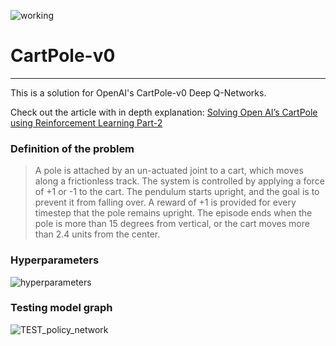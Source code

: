 ![working](https://user-images.githubusercontent.com/47450700/113194920-92f1d900-9259-11eb-9419-78171d0d7e59.gif)
# CartPole-v0
-------
This is a solution for OpenAI's CartPole-v0 Deep Q-Networks. 

Check out the article with in depth explanation: [Solving Open AI’s CartPole using Reinforcement Learning Part-2](https://medium.com/analytics-vidhya/solving-open-ais-cartpole-using-reinforcement-learning-part-2-73848cbda4f1)

### Definition of the problem 
> A pole is attached by an un-actuated joint to a cart, which moves along a frictionless track. The system is controlled by applying a force of +1 or -1 to the cart. The pendulum starts upright, and the goal is to prevent it from falling over. A reward of +1 is provided for every timestep that the pole remains upright. The episode ends when the pole is more than 15 degrees from vertical, or the cart moves more than 2.4 units from the center.

### __Hyperparameters__
![hyperparameters](https://user-images.githubusercontent.com/47450700/115386166-f627b900-a1d0-11eb-89e1-1e3830a8cfb2.PNG)

### __Testing model graph__ 
![TEST_policy_network](https://user-images.githubusercontent.com/47450700/115384925-7c430000-a1cf-11eb-9d4b-82ca37fef3b9.png)



